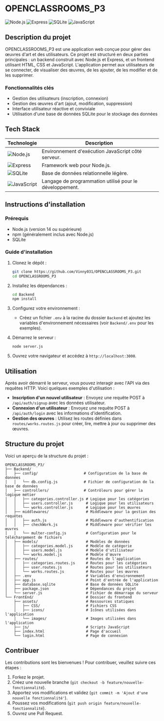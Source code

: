 # OPENCLASSROOMS_P3

![Node.js](https://img.shields.io/badge/Node.js-339933?style=flat&logo=nodedotjs&logoColor=white) ![Express](https://img.shields.io/badge/Express.js-000000?style=flat&logo=express&logoColor=white) ![SQLite](https://img.shields.io/badge/SQLite-003B57?style=flat&logo=sqlite&logoColor=white) ![JavaScript](https://img.shields.io/badge/JavaScript-F7DF1E?style=flat&logo=javascript&logoColor=black)

## Description du projet

OPENCLASSROOMS_P3 est une application web conçue pour gérer des œuvres d'art et des utilisateurs. Ce projet est structuré en deux parties principales : un backend construit avec Node.js et Express, et un frontend utilisant HTML, CSS et JavaScript. L'application permet aux utilisateurs de se connecter, de visualiser des œuvres, de les ajouter, de les modifier et de les supprimer.

### Fonctionnalités clés

- Gestion des utilisateurs (inscription, connexion)
- Gestion des œuvres d'art (ajout, modification, suppression)
- Interface utilisateur réactive et conviviale
- Utilisation d'une base de données SQLite pour le stockage des données

## Tech Stack

| Technologie       | Description                                   |
|-------------------|-----------------------------------------------|
| ![Node.js](https://img.shields.io/badge/Node.js-339933?style=flat&logo=nodedotjs&logoColor=white) | Environnement d'exécution JavaScript côté serveur. |
| ![Express](https://img.shields.io/badge/Express.js-000000?style=flat&logo=express&logoColor=white) | Framework web pour Node.js.                     |
| ![SQLite](https://img.shields.io/badge/SQLite-003B57?style=flat&logo=sqlite&logoColor=white) | Base de données relationnelle légère.            |
| ![JavaScript](https://img.shields.io/badge/JavaScript-F7DF1E?style=flat&logo=javascript&logoColor=black) | Langage de programmation utilisé pour le développement. |

## Instructions d'installation

### Prérequis

- Node.js (version 14 ou supérieure)
- npm (généralement inclus avec Node.js)
- SQLite

### Guide d'installation

1. Clonez le dépôt :
   ```bash
   git clone https://github.com/Vinny031/OPENCLASSROOMS_P3.git
   cd OPENCLASSROOMS_P3
   ```

2. Installez les dépendances :
   ```bash
   cd Backend
   npm install
   ```

3. Configurez votre environnement :
   - Créez un fichier `.env` à la racine du dossier `Backend` et ajoutez les variables d'environnement nécessaires (voir `Backend/.env` pour les exemples).

4. Démarrez le serveur :
   ```bash
   node server.js
   ```

5. Ouvrez votre navigateur et accédez à `http://localhost:3000`.

## Utilisation

Après avoir démarré le serveur, vous pouvez interagir avec l'API via des requêtes HTTP. Voici quelques exemples d'utilisation :

- **Inscription d'un nouvel utilisateur** : Envoyez une requête POST à `/api/auth/signup` avec les données utilisateur.
- **Connexion d'un utilisateur** : Envoyez une requête POST à `/api/auth/login` avec les informations d'identification.
- **Gestion des œuvres** : Utilisez les routes définies dans `routes/works.routes.js` pour créer, lire, mettre à jour ou supprimer des œuvres.

## Structure du projet

Voici un aperçu de la structure du projet :

```
OPENCLASSROOMS_P3/
├── Backend/
│   ├── config/                     # Configuration de la base de données
│   │   └── db.config.js            # Fichier de configuration de la base de données
│   ├── controllers/                # Contrôleurs pour gérer la logique métier
│   │   ├── categories.controller.js # Logique pour les catégories
│   │   ├── users.controller.js      # Logique pour les utilisateurs
│   │   └── works.controller.js      # Logique pour les œuvres
│   ├── middlewares/                 # Middleware pour la gestion des requêtes
│   │   ├── auth.js                  # Middleware d'authentification
│   │   ├── checkWork.js             # Middleware pour vérifier les œuvres
│   │   └── multer-config.js         # Configuration pour le téléchargement de fichiers
│   ├── models/                      # Modèles de données
│   │   ├── categories.model.js      # Modèle de catégorie
│   │   ├── users.model.js           # Modèle d'utilisateur
│   │   └── works.model.js           # Modèle d'œuvre
│   ├── routes/                      # Routes de l'application
│   │   ├── categories.routes.js     # Routes pour les catégories
│   │   ├── user.routes.js           # Routes pour les utilisateurs
│   │   └── works.routes.js          # Routes pour les œuvres
│   ├── .env                         # Variables d'environnement
│   ├── app.js                       # Point d'entrée de l'application
│   ├── database.sqlite              # Base de données SQLite
│   ├── package.json                 # Dépendances du projet
│   └── server.js                    # Fichier de démarrage du serveur
└── FrontEnd/                        # Dossier du frontend
    ├── assets/                      # Ressources statiques
    │   ├── CSS/                     # Fichiers CSS
    │   ├── icons/                   # Icônes utilisées dans l'application
    │   └── images/                  # Images utilisées dans l'application
    ├── js/                          # Scripts JavaScript
    ├── index.html                   # Page d'accueil
    └── login.html                   # Page de connexion
```

## Contribuer

Les contributions sont les bienvenues ! Pour contribuer, veuillez suivre ces étapes :

1. Forkez le projet.
2. Créez une nouvelle branche (`git checkout -b feature/nouvelle-fonctionnalité`).
3. Apportez vos modifications et validez (`git commit -m 'Ajout d'une nouvelle fonctionnalité'`).
4. Poussez vos modifications (`git push origin feature/nouvelle-fonctionnalité`).
5. Ouvrez une Pull Request.


